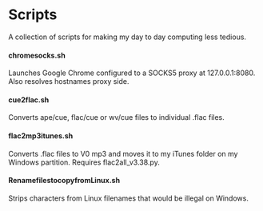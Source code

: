 Scripts
=======

A collection of scripts for making my day to day computing less tedious.

#### chromesocks.sh

Launches Google Chrome configured to a SOCKS5 proxy at 127.0.0.1:8080. Also resolves hostnames proxy side.

#### cue2flac.sh

Converts ape/cue, flac/cue or wv/cue files to individual .flac files.

#### flac2mp3itunes.sh

Converts .flac files to V0 mp3 and moves it to my iTunes folder on my Windows partition. Requires flac2all_v3.38.py.

#### RenamefilestocopyfromLinux.sh

Strips characters from Linux filenames that would be illegal on Windows.
